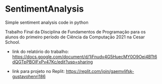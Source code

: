 # SentimentAnalysis
Simple sentiment analysis code in python

Trabalho Final da Disciplina de Fundamentos de Programação para os alunos do primeiro período de Ciência da Computação 2021 na Cesar School.

* link do relatório do trabalho: https://docs.google.com/document/d/1iFnudv4G5HuecMY0O9Oei4BTt6dQGTpPBOlFxPv47Kc/edit?usp=sharing

* link para projeto no Replit: https://replit.com/join/gaemvlifsk-gustavohenri186
